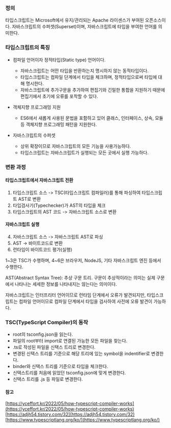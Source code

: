 ### 정의
타입스크립트는 Microsoft에서 유지/관리되는 Apache 라이센스가 부여된 오픈소스이다. 자바스크립트의 수퍼셋(Superset)이며, 자바스크립트에 타입을 부여한 언어를 의미한다.

### 타입스크립트의 특징
* 컴파일 언어이자 정적타입(Static type) 언어이다.
  * 자바스크립트는 어떤 타입을 반환하는지 명시하지 않는 동적타입이다.
  * 타입스크립트는 컴파일 단계에서 타입을 체크하며, 정적타입으로써 타입에 대해 명시한다.
  * 자바스크립트에 추가구문을 추가하여 편집기와 긴밀한 통합을 지원하기 때문에 편집기에서 초기에 오류를 포착할 수 있다.

* 객체지향 프로그래밍 지원
  * ES6에서 새롭게 사용된 문법을 포함하고 있어 클래스, 인터페이스, 상속, 모듈등 객체지향 프로그래밍 패턴을 지원한다.

* 자바스크립트의 수퍼셋
  * 상위 확장이므로 자바스크립트의 모든 기능을 사용가능하다.
  * 타입스크립트는 자바스크립트가 실행되는 모든 곳에서 실행 가능하다.

### 변환 과정
#### 타입스크립트에서 자바스크립트 전환
1. 타입스크립트 소스 -> TSC(타입스크립트 컴파일러)를 통해 파싱하여 타입스크립트 AST로 변환
2. 타입검사기(Typechecker)가 AST의 타입을 체크
3. 타입스크립트의 AST 코드 -> 자바스크립트 소스로 변환

#### 자바스크립트 실행
4. 자바스크립트 소스 -> 자바스크립트 AST로 파싱
5. AST -> 바이트코드로 변환
6. 런타임이 바이트코드 평가(실행)

1~3은 TSC가 수행하며, 4~6은 브라우저, NodeJS, 기타 자바스크립트 엔진 등에서 수행한다.

AST(Abstract Syntax Tree): 추상 구문 트리. 구문이 추상적이라는 의미는 실제 구문에서 나타나는 세세한 정보를 나타내지는 않는다는 의미이다.

자바스크립트는 인터프리터 언어이므로 런타임 단계에서 오류가 발견되지만, 타입스크립트는 컴파일 언어이므로 컴파일 단계에서 타입을 검사하여 사전에 오류 발견이 가능하다.

### TSC(TypeScript Compiler)의 동작 
* root의 tsconfig.json을 읽는다.
* 파일의 root부터 import로 연결된 가능한 모든 파일을 찾는다.
* .ts로 작성된 파일을 신택스 트리로 변경한다.
* 변경된 신택스 트리를 기준으로 해당 트리에 있는 symbol을 indentifier로 변경한다.
* binder와 신택스 트리를 기준으로 타입을 체크한다.
* 신택스트리를 처음에 읽었던 tsconfig.json에 맞게 변경한다.
* 신택스 트리를 .js 등 파일로 변경한다.

#### 참고
[https://yceffort.kr/2022/05/how-typescript-compiler-works](https://yceffort.kr/2022/05/how-typescript-compiler-works)
[https://adjh54.tistory.com/32](https://adjh54.tistory.com/32)
[https://www.typescriptlang.org/ko/](https://www.typescriptlang.org/ko/)